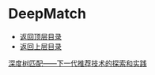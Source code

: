 # DeepMatch

* [返回顶层目录](../../../../SUMMARY.md)
* [返回上层目录](deep-learning.md)



[深度树匹配——下一代推荐技术的探索和实践](https://myslide.cn/slides/10614)















